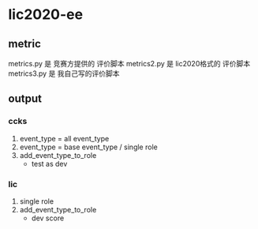 # lic2020-ee

## metric

metrics.py 是 竞赛方提供的 评价脚本
metrics2.py 是 lic2020格式的 评价脚本
metrics3.py 是 我自己写的评价脚本


## output
### ccks
1. event_type = all event_type
2. event_type = base event_type / single role
3. add_event_type_to_role
   - test as dev

### lic
1. single role
2. add_event_type_to_role
   - dev score